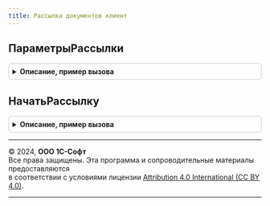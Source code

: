 ```yaml
---
title: Рассылка документов клиент
---
```



## ПараметрыРассылки
<details style="margin: 1em 0; padding: 0.5em; border: 1px solid #ccc; border-radius: 6px;">

<summary style="font-weight: bold; cursor: pointer;">Описание, пример вызова</summary>

```bsl

// Формирует структуру параметров для вызова НачатьРассылку.
//
// Возвращаемое значение:
//  Структура - Параметры рассылки:
// * ЗаголовокФормы - Строка - с помощью параметра можно переопределить заголовок формы рассылки.
// * ПечатныеФормы - Структура, Массив - рассылаемые печатные формы, см. РассылкаДокументовКлиентСервер.НоваяПечатнаяФорма().
// * ТемаПисьма - Строка - тема сопроводительного письма по умолчанию.
// * ТекстПисьма - Строка - текст сопроводительного письма по умолчанию.
//
Функция ПараметрыРассылки() Экспорт
```

Пример вызова
```bsl
Результат = РассылкаДокументовКлиент.ПараметрыРассылки() 
```
</details>

## НачатьРассылку
<details style="margin: 1em 0; padding: 0.5em; border: 1px solid #ccc; border-radius: 6px;">

<summary style="font-weight: bold; cursor: pointer;">Описание, пример вызова</summary>

```bsl

// Метод предназначен для запуска рассылки документов в случае, если документ не подключен к механизму состава документов,
// или по другой причине требуется сделать рассылку по заданному набору получателей.
//
// Параметры:
//  РассылаемыеДокументы - ОпределяемыйТип.РассылаемыйДокумент.
//  Получатели - Массив Из Структура - обязательные поля РассылаемыйДокумент и Получатель.
//  ПараметрыРассылки - Неопределено, Структура - см. ПараметрыРассылки().
//
Процедура НачатьРассылку(РассылаемыеДокументы, Получатели, ПараметрыРассылки = Неопределено) Экспорт
```

Пример вызова
```bsl
РассылкаДокументовКлиент.НачатьРассылку(РассылаемыеДокументы, Получатели, ПараметрыРассылки);
```
</details>

---

© 2024, **ООО 1С-Софт**  
Все права защищены. Эта программа и сопроводительные материалы предоставляются  
в соответствии с условиями лицензии [Attribution 4.0 International (CC BY 4.0)](https://creativecommons.org/licenses/by/4.0/legalcode).

---
